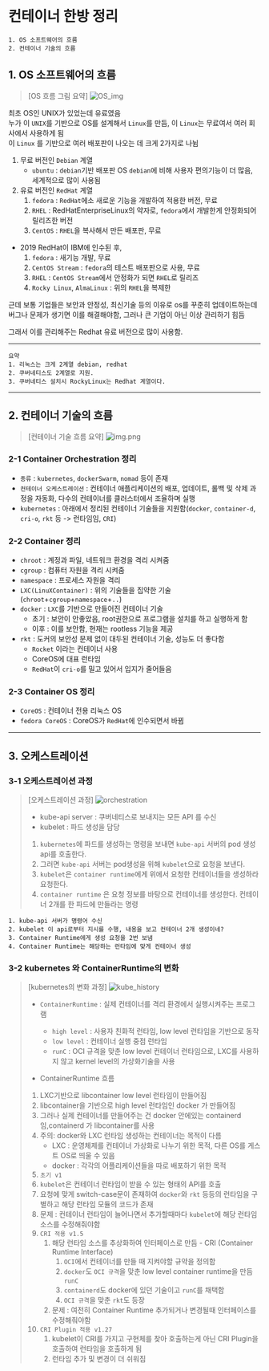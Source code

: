 # 컨테이너 한방 정리
    1. OS 소프트웨어의 흐름
    2. 컨테이너 기술의 흐름



## 1. OS 소프트웨어의 흐름
> [OS 흐름 그림 요약]
> ![OS_img](OS_history.png) 

최초 OS인 UNIX가 있었는데 유료였음  
누가 이 `UNIX`를 기반으로 OS를 설계해서 `Linux`를 만듬,
이 `Linux`는 무료여서 여러 회사에서 사용하게 됨  
이 `Linux` 를 기반으로 여러 배포판이 나오는 데 크게 2가지로 나뉨  
1. 무료 버전인 `Debian` 계열
   - `ubuntu` : `debian`기반 배포판 OS `debian`에 비해 사용자 편의기능이 더 많음, 세계적으로 많이 사용됨
2. 유료 버전인 `RedHat` 계열  
   1.  `fedora` : `RedHat`에소 새로운 기능을 개발하여 적용한 버전, 무료
   2. `RHEL` : RedHatEnterpriseLinux의 약자로, `fedora`에서 개발한게 안정화되어 릴리즈한 버전
   3. `CentOS` : `RHEL`을 복사해서 만든 배포판, 무료
- 2019 RedHat이 IBM에 인수된 후, 
  1. `fedora` :  새기능 개발, 무료 
  2. `CentOS Stream` : `fedora`의 테스트 배포판으로 사용, 무료
  3. `RHEL` : `CentOS Stream`에서 안정화가 되면 `RHEL`로 릴리즈
  4. `Rocky Linux`, `AlmaLinux` : 위의 `RHEL`을 복제한 
 
근데 보통 기업들은 보안과 안정성, 최신기술 등의 이유로 os를 꾸준히 업데이트하는데  
버그나 문제가 생기면 이를 해결해야함, 그러나 큰 기업이 아닌 이상 관리하기 힘듬  

그래서 이를 관리해주는 Redhat 유료 버전으로 많이 사용함.  

---
    요약
    1. 리눅스는 크게 2계열 debian, redhat
    2. 쿠버네티스도 2계열로 지원.
    3. 쿠버네티스 설치시 RockyLinux는 Redhat 계열이다.

---


## 2. 컨테이너 기술의 흐름

> [컨테이너 기술 흐름 요약]
> ![img.png](container_history.png)

### 2-1 Container Orchestration 정리
- `종류` : `kubernetes`, `dockerSwarm`, `nomad` 등이 존재
- `컨테이너 오케스트레이션` : 컨테이너 애플리케이션의 배포, 업데이트, 롤백 및 삭제 과정을 자동화, 다수의 컨테이너를 클러스터에서 조율하며 실행
- `kubernetes` : 아래에서 정리된 컨테이너 기술들을 지원함(`docker`, `container-d`, `cri-o`, `rkt` 등 -> 런타임임, `CRI`) 

### 2-2 Container 정리
- `chroot` : 계정과 파일, 네트워크 환경을 격리 시켜줌
- `cgroup` : 컴퓨터 자원을 격리 시켜줌
- `namespace` : 프로세스 자원을 격리 
- `LXC(LinuXContainer)` :  위의 기술들을 집약한 기술 (`chroot`+`cgroup`+`namespace`+`..`)
- `docker` : `LXC`를 기반으로 만들어진 컨테이너 기술  
    - 초기 : 보안이 안좋았음, root권한으로 프로그램을 설치를 하고 실행하게 함
    - 이후 : 이를 보안함, 현재는 rootless 기능을 제공
- `rkt` : 도커의 보안성 문제 없이 대두된 컨테이너 기술, 성능도 더 좋다함 
    - `Rocket` 이라는 컨테이너 사용
    - CoreOS에 대표 런타임
    - `RedHat`이 `cri-o`를 밀고 있어서 입지가 줄어들음

### 2-3 Container OS 정리
- `CoreOS` : 컨테이너 전용 리눅스 OS
- `fedora CoreOS` : CoreOS가 `RedHat`에 인수되면서 바뀜

---


## 3. 오케스트레이션  

### 3-1 오케스트레이션 과정
> [오케스트레이션 과정]
> ![orchestration](orchestration.png)  
> 
> - kube-api server : 쿠버네티스로 보내지는 모든 API 를 수신
> - kubelet : 파드 생성을 담당
> 1. `kubernetes`에 파드를 생성하는 명령을 보내면 `kube-api` 서버의 pod 생성 api를 호출한다.
> 2. 그러면 `kube-api` 서버는 pod생성을 위해 `kubelet`으로 요청을 보낸다.
> 3. `kubelet`은 `container runtime`에게 위에서 요청한 컨테이너들을 생성하라 요청한다.
> 4. `container runtime` 은 요청 정보를 바탕으로 컨테이너를 생성한다.
     컨테이너 2개를 한 파드에 만들라는 명령

    1. kube-api 서버가 명령어 수신
    2. kubelet 이 api로부터 지시를 수행, 내용을 보고 컨테이너 2개 생성이네?
    3. Container Runtime에게 생성 요청을 2번 보냄
    4. Container Runtime는 해당하는 런타임에 맞게 컨테이너 생성
### 3-2 kubernetes 와 ContainerRuntime의 변화
> [kubernetes의 변화 과정]
> ![kube_history](kube_history.png)
> - `ContainerRuntime` : 실제 컨테이너를 격리 환경에서 실행시켜주는 프로그램  
>   - `high level`  : 사용자 친화적 런타임, low level 런타임을 기반으로 동작
>   - `low level`  : 컨테이너 실행 중점 런타임
>   - `runC` : OCI 규격을 맞춘 low level 컨테이너 런타임으로, LXC를 사용하지 않고 kernel level의 가상화기술을 사용  
> 
> -  ContainerRuntime 흐름  
>   1. LXC기반으로 libcontainer low level 런타임이 만들어짐  
>   2. libcontainer을 기반으로 high level 런타임인 docker 가 만들어짐
>   3.  그러나 실제 컨테이너를 만들어주는 건 docker 안에있는 containerd임,containerd 가 libcontainer를 사용
>   4. 주의: docker와 LXC 런타임 생성하는 컨테이너는 목적이 다름  
>      - LXC : 운영체제를 컨테이너 가상화로 나누기 위한 목적, 다른 OS를 게스트 OS로 띄울 수 있음
>      - docker : 각각의 어플리케이션들을 따로 배포하기 위한 목적
> 1. `초기 v1`  
>   1. `kubelet`은 컨테이너 런타임이 받을 수 있는 형태의 API를 호출
>   2. 요청에 맞게 switch-case문이 존재하여 `docker`와 `rkt` 등등의 런타임을 구별하고 해당 런타임 모듈의 코드가 존재
>   3. 문제 : 컨테이너 런타임이 늘어나면서 추가할때마다 `kubelet`에 해당 런타임 소스를 수정해줘야함
> 2. `CRI 적용 v1.5`  
>    1. 해당 런타임 소스를 추상화하여 인터페이스로 만듬 - CRI (Container Runtime Interface)
>       1. `OCI`에서 컨테이너를 만들 때 지켜야할 규약을 정의함
>       2. `docker`도 `OCI 규격`을 맞춘 low level container runtime을 만듬 `runC`
>       3. `containerd`도 docker에 있던 기술이고 `runC`를 채택함
>       4. `OCI 규격`을 맞춘 `rkt`도 등장 
>    2. 문제 : 여전히 Container Runtime 추가되거나 변경될때 인터페이스를 수정해줘야함
> 3. `CRI Plugin 적용 v1.27  `
>    1. kubelet이 CRI를 가지고 구현체를 찾아 호출하는게 아닌 CRI Plugin을 호출하여 런타임을 호출하게 됨
>    2. 런타임 추가 및 변경이 더 쉬워짐
